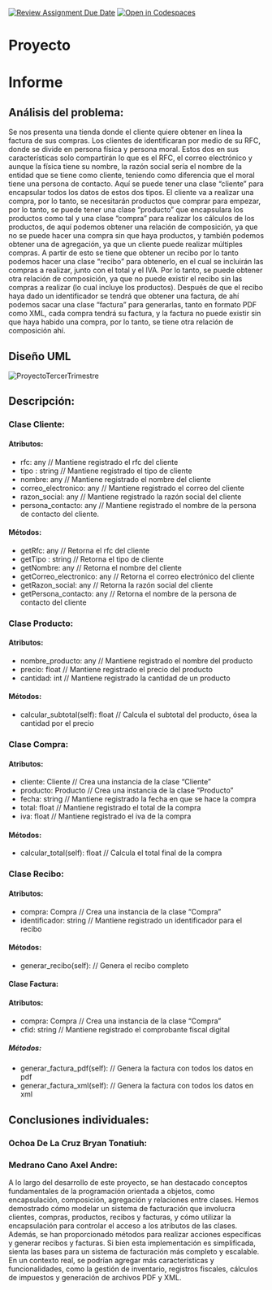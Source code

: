[![Review Assignment Due Date](https://classroom.github.com/assets/deadline-readme-button-24ddc0f5d75046c5622901739e7c5dd533143b0c8e959d652212380cedb1ea36.svg)](https://classroom.github.com/a/XixB-tii)
[![Open in Codespaces](https://classroom.github.com/assets/launch-codespace-7f7980b617ed060a017424585567c406b6ee15c891e84e1186181d67ecf80aa0.svg)](https://classroom.github.com/open-in-codespaces?assignment_repo_id=12362336)
# Proyecto
# Informe
## Análisis del problema:
Se nos presenta una tienda donde el cliente quiere obtener en línea la factura de sus compras. Los clientes de identificaran por medio de su RFC, donde se divide en persona física y persona moral. Estos dos en sus características solo compartirán lo que es el RFC, el correo electrónico y aunque la física tiene su nombre, la razón social sería el nombre de la entidad que se tiene como cliente, teniendo como diferencia que el moral tiene una persona de contacto. Aquí se puede tener una clase “cliente” para encapsular todos los datos de estos dos tipos.
El cliente va a realizar una compra, por lo tanto, se necesitarán productos que comprar para empezar, por lo tanto, se puede tener una clase “producto” que encapsulara los productos como tal y una clase “compra” para realizar los cálculos de los productos, de aquí podemos obtener una relación de composición, ya que no se puede hacer una compra sin que haya productos, y también podemos obtener una de agregación, ya que un cliente puede realizar múltiples compras.
A partir de esto se tiene que obtener un recibo por lo tanto podemos hacer una clase “recibo” para obtenerlo, en el cual se incluirán las compras a realizar, junto con el total y el IVA. Por lo tanto, se puede obtener otra relación de composición, ya que no puede existir el recibo sin las compras a realizar (lo cual incluye los productos).
Después de que el recibo haya dado un identificador se tendrá que obtener una factura, de ahí podemos sacar una clase “factura” para generarlas, tanto en formato PDF como XML, cada compra tendrá su factura, y la factura no puede existir sin que haya habido una compra, por lo tanto, se tiene otra relación de composición ahí. 

## Diseño UML
![ProyectoTercerTrimestre](https://github.com/AGN-Teaching/proyecto-equipo-3/assets/125591190/45e038a5-d07d-491b-8e25-808b3a63e252)

## Descripción:  
### Clase Cliente:
#### Atributos:
- rfc: any // Mantiene registrado el rfc del cliente
- tipo : string // Mantiene registrado el tipo de cliente
- nombre: any // Mantiene registrado el nombre del cliente
- correo_electronico: any // Mantiene registrado el correo del cliente
- razon_social: any // Mantiene registrado la razón social del cliente
- persona_contacto: any // Mantiene registrado el nombre de la persona de contacto del cliente.
#### Métodos:
+ getRfc: any // Retorna el rfc del cliente
+ getTipo : string // Retorna el tipo de cliente
+ getNombre: any // Retorna el nombre del cliente
+ getCorreo_electronico: any // Retorna el correo electrónico del cliente
+ getRazon_social: any // Retorna la razón social del cliente
+ getPersona_contacto: any // Retorna el nombre de la persona de contacto del cliente

### Clase Producto:
#### Atributos:
- nombre_producto: any // Mantiene registrado el nombre del producto
- precio: float // Mantiene registrado el precio del producto
- cantidad: int // Mantiene registrado la cantidad de un producto
#### Métodos:
+ calcular_subtotal(self): float // Calcula el subtotal del producto, ósea la cantidad por el precio

### Clase Compra:
#### Atributos:
- cliente: Cliente // Crea una instancia de la clase “Cliente”
- producto: Producto // Crea una instancia de la clase “Producto”
- fecha: string // Mantiene registrado la fecha en que se hace la compra
- total: float // Mantiene registrado el total de la compra
- iva: float // Mantiene registrado el iva de la compra
#### Métodos:
+ calcular_total(self): float // Calcula el total final de la compra

### Clase Recibo:
#### Atributos:
- compra: Compra // Crea una instancia de la clase “Compra”
- identificador: string // Mantiene registrado un identificador para el recibo
#### Métodos:
+ generar_recibo(self): // Genera el recibo completo

#### Clase Factura:
#### Atributos:
- compra: Compra // Crea una instancia de la clase “Compra”
- cfid: string // Mantiene registrado el comprobante fiscal digital
##### Métodos:
+ generar_factura_pdf(self): // Genera la factura con todos los datos en pdf
+ generar_factura_xml(self): // Genera la factura con todos los datos en xml

## Conclusiones individuales:
### Ochoa De La Cruz Bryan Tonatiuh:

### Medrano Cano Axel Andre:
A lo largo del desarrollo de este proyecto, se han destacado conceptos fundamentales de la programación orientada a objetos, como encapsulación, composición, agregación y relaciones entre clases.
Hemos demostrado cómo modelar un sistema de facturación que involucra clientes, compras, productos, recibos y facturas, y cómo utilizar la encapsulación para controlar el acceso a los atributos de las clases. Además, se han proporcionado métodos para realizar acciones específicas y generar recibos y facturas.
Si bien esta implementación es simplificada, sienta las bases para un sistema de facturación más completo y escalable. En un contexto real, se podrían agregar más características y funcionalidades, como la gestión de inventario, registros fiscales, cálculos de impuestos y generación de archivos PDF y XML.
